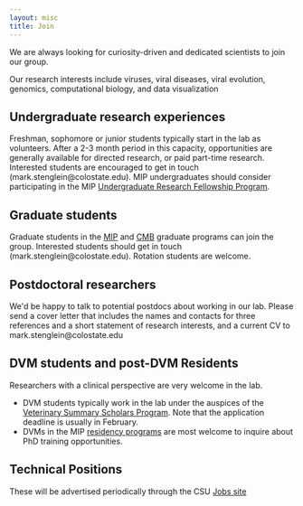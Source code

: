 ```yaml
---
layout: misc
title: Join
---
```


We are always looking for curiosity-driven and dedicated scientists to join our group. 

Our research interests include viruses, viral diseases, viral evolution, genomics, computational biology, and data visualization

## Undergraduate research experiences

Freshman, sophomore or junior students typically start in the lab as volunteers. After a 2-3 month period in this capacity, opportunities are generally available for directed research, or paid part-time research. Interested students are encouraged to get in touch (mark.stenglein<span style="display:none">obfuscate</span>@colostate.edu). MIP undergraduates should consider participating in the MIP [Undergraduate Research Fellowship Program](http://csu-cvmbs.colostate.edu/academics/mip/research/Pages/Undergraduate-Research-Opportunities.aspx).

## Graduate students

Graduate students in the [MIP](http://csu-cvmbs.colostate.edu/academics/mip/graduate/Pages/default.aspx) and [CMB](http://www.cmb.colostate.edu/) graduate programs can join the group. Interested students should get in touch (mark.stenglein<span style="display:none">obfuscate</span>@colostate.edu). Rotation students are welcome.

## Postdoctoral researchers 

We'd be happy to talk to potential postdocs about working in our lab.  Please send a cover letter that includes the names and contacts for three references and a short statement of research interests, and a current CV to mark.stenglein<span style="display:none">obfuscate</span>@colostate.edu

## DVM students and post-DVM Residents

Researchers with a clinical perspective are very welcome in the lab.  

- DVM students typically work in the lab under the auspices of the [Veterinary Summary Scholars Program](http://csu-cvmbs.colostate.edu/dvm-program/Pages/Veterinary-Scholars-Program.aspx).  Note that the application deadline is usually in February.  
- DVMs in the MIP [residency programs](http://csu-cvmbs.colostate.edu/academics/mip/residency/Pages/default.aspx) are most welcome to inquire about PhD training opportunities.  

## Technical Positions

These will be advertised periodically through the CSU [Jobs site](http://www.colostate.edu/jobs.aspx)

